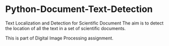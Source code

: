 # Python-Document-Text-Detection
Text Localization and Detection for Scientific Document The aim is to detect the location of all the text in a set of scientific documents.

This is part of Digital Image Processing assignment.
